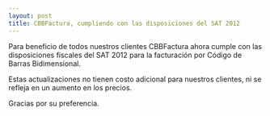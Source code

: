 ```yaml
---
layout: post
title: CBBFactura, cumpliendo con las disposiciones del SAT 2012
---
```

Para beneficio de todos nuestros clientes CBBFactura ahora cumple con las disposiciones fiscales del SAT 2012 para la facturación por Código de Barras Bidimensional.

Estas actualizaciones no tienen costo adicional para nuestros clientes, ni se refleja en un aumento en los precios.

Gracias por su preferencia.
